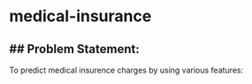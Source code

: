 # medical-insurance

## ## Problem Statement: 
To predict medical insurence charges by using various features:
